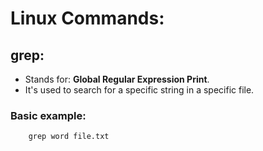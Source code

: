 # Linux Commands:

## grep:
- Stands for: **Global Regular Expression Print**.
- It's used to search for a specific string in a specific file.

### Basic example:
```console
    grep word file.txt
```